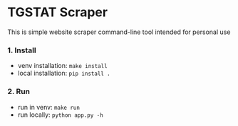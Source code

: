 # TGSTAT Scraper

This is simple website scraper command-line tool intended for personal use


### 1. Install
* venv installation: ```make install```
* local installation: ```pip install .```

### 2. Run
* run in venv: ```make run```
* run locally: ```python app.py -h```
